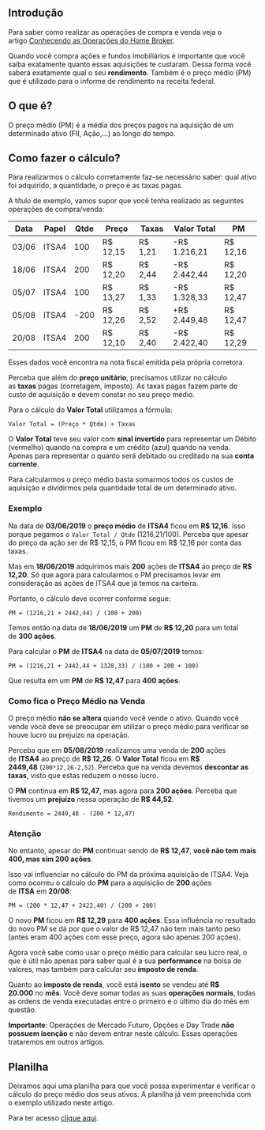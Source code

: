 ## Introdução

Para saber como realizar as operações de compra e venda veja o artigo [Conhecendo as Operações do Home Broker]().

Quando você compra ações e fundos imobiliários é importante que você saiba exatamente quanto essas aquisições te custaram. Dessa forma você saberá exatamente qual o seu **rendimento**. Também é o preço médio (PM) que é utilizado para o informe de rendimento na receita federal.

## O que é?

O preço médio (PM) é a média dos preços pagos na aquisição de um determinado ativo (FII, Ação,…) ao longo do tempo.

## Como fazer o cálculo?

Para realizarmos o cálculo corretamente faz-se necessário saber: qual ativo foi adquirido, a quantidade, o preço e as taxas pagas.

A título de exemplo, vamos supor que você tenha realizado as seguintes operações de compra/venda:

| **Data** | **Papel** | **Qtde** | **Preço** | **Taxas** | **Valor Total** | **PM**   |
| -------- | --------- | -------- | --------- | --------- | --------------- | -------- |
| 03/06    | ITSA4     | 100      | R$ 12,15  | R$ 1,21   | -R$ 1.216,21    | R$ 12,16 |
| 18/06    | ITSA4     | 200      | R$ 12,20  | R$ 2,44   | -R$ 2.442,44    | R$ 12,20 |
| 05/07    | ITSA4     | 100      | R$ 13,27  | R$ 1,33   | -R$ 1.328,33    | R$ 12,47 |
| 05/08    | ITSA4     | -200     | R$ 12,26  | R$ 2,52   | +R$ 2.449,48    | R$ 12,47 |
| 20/08    | ITSA4     | 200      | R$ 12,10  | R$ 2,40   | -R$ 2.422,40    | R$ 12,29 |

Esses dados você encontra na nota fiscal emitida pela própria corretora.

Perceba que além do **preço unitário**, precisamos utilizar no cálculo as **taxas** pagas (corretagem, imposto). As taxas pagas fazem parte do custo de aquisição e devem constar no seu preço médio.

Para o cálculo do **Valor Total** utilizamos a fórmula:

`Valor Total = (Preço * Qtde) + Taxas`

O **Valor Total** teve seu valor com **sinal invertido** para representar um Débito (vermelho) quando na compra e um crédito (azul) quando na venda. Apenas para representar o quanto será debitado ou creditado na sua **conta corrente**.

Para calcularmos o preço médio basta somarmos todos os custos de aquisição e dividirmos pela quantidade total de um determinado ativo.

### Exemplo

Na data de **03/06/2019** o **preço médio** de **ITSA4** ficou em **R$ 12,16**. Isso porque pegamos o `Valor Total / Qtde` (1216,21/100). Perceba que apesar do preço da ação ser de R$ 12,15, o PM ficou em R$ 12,16 por conta das taxas.

Mas em **18/06/2019** adquirimos mais **200** ações de **ITSA4** ao preço de **R$ 12,20**. Só que agora para calcularmos o PM precisamos levar em consideração as ações de ITSA4 que já temos na carteira.

Portanto, o cálculo deve ocorrer conforme segue:

`PM = (1216,21 + 2442,44) / (100 + 200)`

Temos então na data de **18/06/2019** um **PM** de **R$ 12,20** para um total de **300 ações**.

Para calcular o **PM** de **ITSA4** na data de **05/07/2019** temos:

`PM = (1216,21 + 2442,44 + 1328,33) / (100 + 200 + 100)`

Que resulta em um **PM** de **R$ 12,47** para **400 ações**.

### Como fica o Preço Médio na Venda

O preço médio **não se altera** quando você vende o ativo. Quando você vende você deve se preocupar em utilizar o preço médio para verificar se houve lucro ou prejuízo na operação.

Perceba que em **05/08/2019** realizamos uma venda de **200** ações de **ITSA4** ao preço de **R$ 12,26**. O **Valor Total** ficou em **R$ 2449,48** (`200*12,26-2,52`). Perceba que na venda devemos **descontar as taxas**, visto que estas reduzem o nosso lucro.

O **PM** continua em **R$ 12,47**, mas agora para **200 ações**. Perceba que tivemos um **prejuízo** nessa operação de **R$ 44,52**.

`Rendimento = 2449,48 - (200 * 12,47)`

### Atenção

No entanto, apesar do **PM** continuar sendo de **R$ 12,47**, **você não tem mais 400, mas sim 200 ações**.

Isso vai influenciar no cálculo do PM da próxima aquisição de ITSA4. Veja como ocorreu o cálculo do **PM** para a aquisição de **200** ações de **ITSA** em **20/08**:

`PM = (200 * 12,47 + 2422,40) / (200 + 200)`

O novo **PM** ficou em **R$ 12,29** para **400 ações**. Essa influência no resultado do novo PM se dá por que o valor de R$ 12,47 não tem mais tanto peso (antes eram 400 ações com esse preço, agora são apenas 200 ações).

Agora você sabe como usar o preço médio para calcular seu lucro real, o que é útil não apenas para saber qual é a sua **performance** na bolsa de valores, mas também para calcular seu **imposto de renda**.

Quanto ao **imposto de renda**, você está **isento** se vendeu até **R$ 20.000** no **mês**. Você deve somar todas as suas **operações normais**, todas as ordens de venda executadas entre o primeiro e o último dia do mês em questão.

**Importante**: Operações de Mercado Futuro, Opções e Day Trade **não possuem isenção** e não devem entrar neste cálculo. Essas operações trataremos em outros artigos.

## Planilha

Deixamos aqui uma planilha para que você possa experimentar e verificar o cálculo do preço médio dos seus ativos. A planilha já vem preenchida com o exemplo utilizado neste artigo.

Para ter acesso [clique aqui](https://docs.google.com/spreadsheets/d/1RQIJe4Atj6coklI_F5_iMZA2GMDq8pVq1hHQ6t39XDo/edit?usp=sharing).
